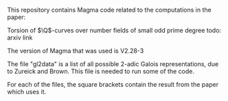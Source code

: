 
This repository contains Magma code related to the computations in the paper:

Torsion of $\Q$-curves over number fields of small odd prime degree
todo: arxiv link

The version of Magma that was used is V2.28-3


The file "gl2data" is a list of all possible 2-adic Galois representations, due to Zureick and Brown. This file is needed to run some of the code. 

For each of the files, the square brackets contain the result from the paper which uses it.
